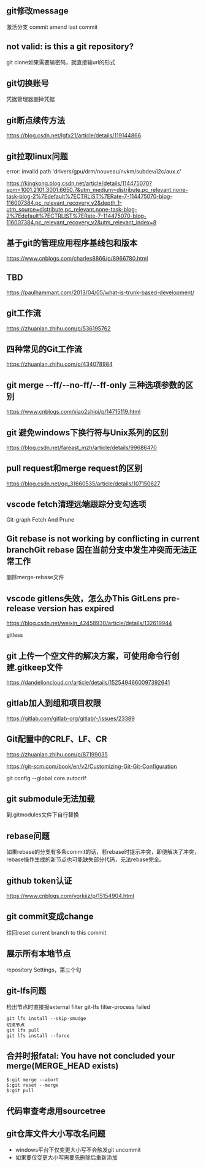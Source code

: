 ## git修改message

激活分支 commit amend last commit

## not valid: is this a git repository?

git clone如果需要输密码，就直接输url的形式

## git切换账号

凭据管理器删掉凭据

## git断点续传方法

https://blog.csdn.net/lgfx21/article/details/119144866

## git拉取linux问题

error: invalid path 'drivers/gpu/drm/nouveau/nvkm/subdev/i2c/aux.c'

https://kingkong.blog.csdn.net/article/details/114475070?spm=1001.2101.3001.6650.7&utm_medium=distribute.pc_relevant.none-task-blog-2%7Edefault%7ECTRLIST%7ERate-7-114475070-blog-116007384.pc_relevant_recovery_v2&depth_1-utm_source=distribute.pc_relevant.none-task-blog-2%7Edefault%7ECTRLIST%7ERate-7-114475070-blog-116007384.pc_relevant_recovery_v2&utm_relevant_index=8

## 基于git的管理应用程序基线包和版本

https://www.cnblogs.com/charles8866/p/8966780.html

## TBD

https://paulhammant.com/2013/04/05/what-is-trunk-based-development/

## git工作流

https://zhuanlan.zhihu.com/p/536195762

## 四种常见的Git工作流

https://zhuanlan.zhihu.com/p/434078984

## git merge --ff/--no-ff/--ff-only 三种选项参数的区别

https://www.cnblogs.com/xiao2shiqi/p/14715119.html

## git 避免windows下换行符与Unix系列的区别

https://blog.csdn.net/fareast_mzh/article/details/99686470

## pull request和merge request的区别

https://blog.csdn.net/qq_31660535/article/details/107150627

## vscode fetch清理远端跟踪分支勾选项

Git-graph Fetch And Prune

## Git rebase is not working by conflicting in current branchGit rebase 因在当前分支中发生冲突而无法正常工作

删除merge-rebase文件

## vscode gitlens失效，怎么办This GitLens pre-release version has expired

https://blog.csdn.net/weixin_42458930/article/details/132619944

gitless

## git 上传一个空文件的解决方案，可使用命令行创建.gitkeep文件

https://dandelioncloud.cn/article/details/1525494660097392641

## gitlab加人到组和项目权限

https://gitlab.com/gitlab-org/gitlab/-/issues/23389

## Git配置中的CRLF、LF、CR

https://zhuanlan.zhihu.com/p/87199035

https://git-scm.com/book/en/v2/Customizing-Git-Git-Configuration

git config --global core.autocrlf

## git submodule无法加载

到.gitmodules文件下自行替换

## rebase问题

如果rebase的分支有多条commit的话，若rebase时提示冲突，即便解决了冲突，rebase操作生成的新节点也可能缺失部分代码，无法rebase完全。

## github token认证

https://www.cnblogs.com/yorkiiz/p/15154904.html

## git commit变成change

往回reset current branch to this commit

## 展示所有本地节点

repository Settings，第三个勾

## git-lfs问题

检出节点时直接报external filter git-lfs filter-process failed
```
git lfs install --skip-smudge
切换节点
git lfs pull
git lfs install --force
```

## 合并时报fatal: You have not concluded your merge(MERGE_HEAD exists)
```
$:git merge --abort
$:git reset --merge
$:git pull
```

## 代码审查考虑用sourcetree

## git仓库文件大小写改名问题
- windows平台下仅变更大小写不会触发git uncommit
- 如果要仅变更大小写需要先删除后重新添加